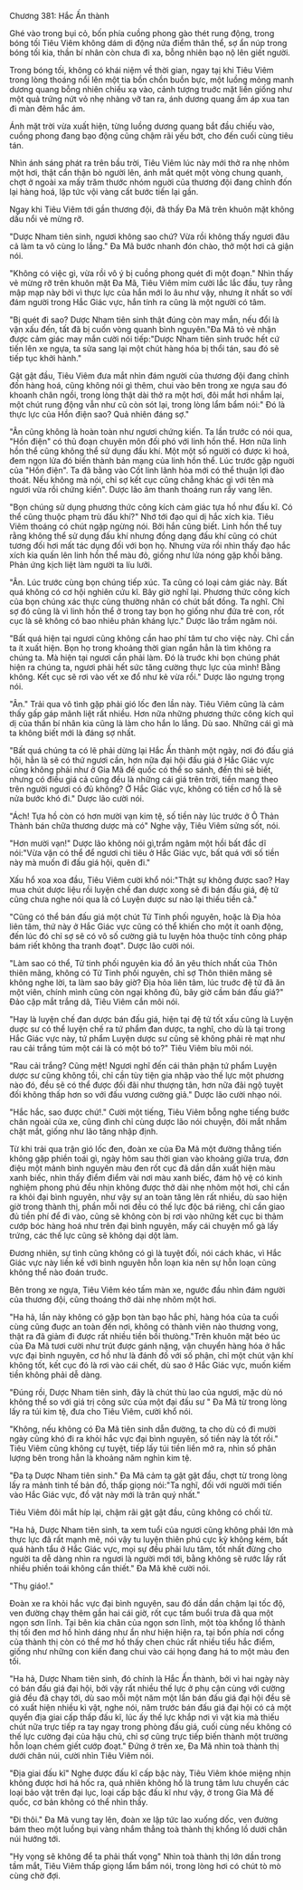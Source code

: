 




Chương 381: Hắc Ấn thành


Ghé vào trong bụi cỏ, bốn phía cuồng phong gào thét rung động, trong bóng tối Tiêu Viêm không dám di động nửa điểm thân thể, sợ ẩn núp trong bóng tối kia, thần bí nhân còn chưa đi xa, bỗng nhiên bạo nộ lên giết người.

Trong bóng tối, không có khái niệm về thời gian, ngay tạị khi Tiêu Viêm trong lòng thoáng nổi lên một tia bồn chồn buồn bực, một luồng mỏng manh dương quang bỗng nhiên chiếu xạ vào, cảnh tượng truớc mặt liền giống như một quả trứng nứt vỏ nhẹ nhàng vỡ tan ra, ánh dương quang ấm áp xua tan đi màn đêm hắc ám.

Ánh mặt trời vừa xuất hiện, từng luồng dương quang bắt đầu chiếu vào, cuồng phong đang bạo động cũng chậm rãi yếu bớt, cho đến cuối cùng tiêu tán.

Nhìn ánh sáng phát ra trên bầu trời, Tiêu Viêm lúc này mới thở ra nhẹ nhõm một hơi, thật cẩn thận bò người lên, ánh mắt quét một vòng chung quanh, chợt ở ngoài xa mấy trăm thước nhóm nguời của thương đội đang chỉnh đốn lại hàng hoá, lập tức vội vàng cất bước tiến lại gần.

Ngay khi Tiêu Viêm tới gần thương đội, đã thấy Đa Mã trên khuôn mặt không dấu nổi vẻ mừng rỡ.

"Dược Nham tiên sinh, ngươi không sao chứ? Vừa rồi không thấy ngươi đâu cả làm ta vô cùng lo lắng." Đa Mã bước nhanh đón chào, thở một hơi cả giận nói.

"Không có việc gì, vừa rồi vô ý bị cuồng phong quét đi một đoạn." Nhìn thấy vẻ mừng rỡ trên khuôn mặt Đa Mã, Tiêu Viêm mỉm cười lắc lắc đầu, tuy rằng mập mạp này bởi vì thực lực của hắn mới lo âu như vậy, nhưng ít nhất so vớí đám người trong Hắc Giác vực, hắn tính ra cũng là một người có tâm.

"Bị quét đi sao? Dược Nham tiên sinh thật đúng còn may mắn, nếu đổi là vận xấu đến, tất đã bị cuốn vòng quanh bình nguyên."Đa Mã tỏ vẻ nhận được cảm giác may mắn cười nói tiếp:"Dược Nham tiên sinh truớc hết cứ tiến lên xe ngựa, ta sửa sang lại một chút hàng hóa bị thổi tán, sau đó sẽ tiếp tục khởi hành."

Gật gật đầu, Tiêu Viêm đưa mắt nhìn đám người của thương đội đang chỉnh đốn hàng hoá, cũng không nói gì thêm, chui vào bên trong xe ngựa sau đó khoanh chân ngồi, trong lòng thật dài thở ra một hơi, đôi mắt hơi nhắm lại, một chút rung động vẫn như cũ còn sót lại, trong lòng lẩm bẩm nói:" Đó là thực lực của Hồn điện sao? Quả nhiên đáng sợ."

"Ân cũng không là hoàn toàn như ngươi chứng kiến. Ta lần trước có nói qua, "Hồn điện" có thủ đoạn chuyên môn đối phó với linh hồn thể. Hơn nữa linh hồn thể cũng không thể sử dụng đấu khí. Một một số người có được kì hoả, đem ngọn lửa đó biến thành bản mạng của linh hồn thể. Lúc trước gặp nguời của "Hồn điện". Ta đã bằng vào Cốt linh lãnh hỏa mới có thể thuận lợi đào thoát. Nếu không mà nói, chỉ sợ kết cục cũng chẳng khác gì với tên mà ngươi vừa rồi chứng kiến". Dược lão âm thanh thoáng run rẩy vang lên.

"Bọn chúng sử dụng phương thức công kích cảm giác tựa hồ như đấu kĩ. Có thể cũng thuộc phạm trù đấu khí?" Nhớ tới đạo quỉ dị hắc xích kia. Tiêu Viêm thoáng có chút ngập ngừng nói. Bởi hắn cũng biết. Linh hồn thể tuy rằng không thể sử dụng đấu khí nhưng đồng dạng đấu khí cũng có chút tương đối hơi mất tác dụng đối với bọn họ. Nhưng vừa rồi nhìn thấy đạo hắc xích kia quấn lên linh hồn thể màu đỏ, giống như lửa nóng gặp khối băng. Phản ứng kịch liệt làm người ta líu lưỡi.

"Ân. Lúc trước cùng bọn chúng tiếp xúc. Ta cũng có loại cảm giác này. Bất quá không có cơ hội nghiên cứu kĩ. Bây giờ nghĩ lại. Phương thức công kích của bọn chúng xác thực cùng thường nhân có chút bất đồng. Ta nghĩ. Chỉ sợ đó cũng là vì linh hồn thể ở trong tay bọn họ giống như đứa trẻ con, rốt cục là sẽ không có bao nhiêu phản kháng lực." Dược lão trầm ngâm nói.

"Bất quá hiện tại ngươi cũng không cần hao phí tâm tư cho việc này. Chỉ cần ta ít xuất hiện. Bọn họ trong khoảng thời gian ngắn hẳn là tìm không ra chúng ta. Mà hiện tại ngươi cần phải làm. Đó là truớc khi bọn chúng phát hiện ra chúng ta, ngươi phải hết sức tăng cường thực lực của mình! Bằng không. Kết cục sẽ rơi vào vết xe đổ như kẻ vừa rồi." Dược lão ngưng trọng nói.

"Ân." Trải qua vô tình gặp phải gió lốc đen lần này. Tiêu Viêm cũng là cảm thấy gấp gáp mãnh liệt rất nhiều. Hơn nữa những phương thức công kích quỉ dị của thần bí nhân kia cũng là làm cho hắn lo lắng. Dù sao. Những cái gì mà ta không biết mới là đáng sợ nhất.

"Bất quá chúng ta có lẽ phải dừng lại Hắc Ấn thành một ngày, nơi đó đấu giá hội, hẳn là sẽ có thứ ngươi cần, hơn nữa đại hội đấu giá ở Hắc Giác vực cũng không phải như ở Gia Mã đế quốc có thể so sánh, đến thì sẽ biết, nhưng có điều giá cả cũng đều là những cái giá trên trời, tiền mang theo trên người ngươi có đủ không? Ở Hắc Giác vực, không có tiền cơ hồ là sẽ nửa bước khó đi." Dược lão cười nói.

"Ách! Tựa hồ còn có hơn mười vạn kim tệ, số tiền này lúc trước ở Ô Thản Thành bán chữa thương dược mà có" Nghe vậy, Tiêu Viêm sửng sốt, nói.

"Hơn mười vạn!" Dược lão không nói gì,trầm ngâm một hồi bất đắc dĩ nói:"Vừa vặn có thể để ngươi chi tiêu ở Hắc Giác vực, bất quá với số tiền này mà muốn đi đấu giá hội, quên đi."

Xấu hổ xoa xoa đầu, Tiêu Viêm cười khổ nói:"Thật sự không được sao? Hay mua chút dược liệu rồi luyện chế đan dược xong sẽ đi bán đấu giá, đệ tử cũng chưa nghe nói qua là có Luyện dược sư nào lại thiếu tiền cả."

"Cũng có thể bán đấu giá một chút Tử Tinh phối nguyên, hoặc là Địa hỏa liên tâm, thứ này ở Hắc Giác vực cũng có thể khiến cho một ít oanh động, đến lúc đó chỉ sợ sẽ có vô số cường giả tu luyện hỏa thuộc tính công pháp bám riết không tha tranh đoạt". Dược lão cười nói.

"Làm sao có thể, Tử tinh phối nguyên kia đồ ăn yêu thích nhất của Thôn thiên mãng, không có Tử Tinh phối nguyên, chỉ sợ Thôn thiên mãng sẽ không nghe lời, ta làm sao bây giờ? Địa hỏa liên tâm, lúc truớc đệ tử đã ăn một viên, chính mình cũng còn ngại không đủ, bây giờ cầm bán đấu giá?" Đảo cặp mắt trắng dã, Tiêu Viêm cắn môi nói.

"Hay là luyện chế đan dược bán đấu giá, hiện tại đệ tử tốt xấu cũng là Luyện duợc sư có thể luyện chế ra tứ phẩm đan dược, ta nghĩ, cho dù là tại trong Hắc Giác vực này, tứ phẩm Luyện dược sư cũng sẽ không phải rẻ mạt như rau cải trắng túm một cái là có một bó to?" Tiêu Viêm bĩu môi nói.

"Rau cải trắng? Cũng mệt! Ngươi nghĩ đến cái thân phận tứ phẩm Luyện dược sư cũng không tồi, chỉ cần tùy tiện gia nhập vào thế lực một phương nào đó, đều sẽ có thể được đối đãi như thượng tân, hơn nữa đãi ngộ tuyệt đối không thấp hơn so với đấu vương cường giả." Dược lão cười nhạo nói.

"Hắc hắc, sao được chứ!." Cười một tiếng, Tiêu Viêm bỗng nghe tiếng bước chân ngoài cửa xe, cũng đình chỉ cùng dược lão nói chuyện, đôi mắt nhắm chặt mắt, giống như lão tăng nhập định.

Từ khi trải qua trận gió lốc đen, đoàn xe của Đa Mã một đường thẳng tiến không gặp phiền toái gì, ngày hôm sau thời gian vào khoảng giữa trưa, đơn điệu một mảnh bình nguyên màu đen rốt cục đã dần dần xuất hiện màu xanh biếc, nhìn thấy điểm điểm vài nơi màu xanh biếc, đám hộ vệ có kinh nghiệm phong phú đều nhịn không được thở dài nhẹ nhõm một hơi, chỉ cần ra khỏi đại bình nguyên, như vậy sự an toàn tăng lên rất nhiều, dù sao hiện giờ trong thành thị, phần mỗi nơi đều có thế lực độc bá riêng, chỉ cần giao đủ tiền phí để đi vào, cũng sẽ không còn bị rơi vào những kết cục bi thảm cướp bóc hàng hoá như trên đại bình nguyên, mấy cái chuyện mổ gà lấy trứng, các thế lực cũng sẽ không dại dột làm.

Đương nhiên, sự tình cũng không có gì là tuyệt đối, nói cách khác, vì Hắc Giác vực này liền kề với bình nguyên hỗn loạn kia nên sự hỗn loạn cũng không thể nào đoán truớc.

Bên trong xe ngựa, Tiêu Viêm kéo tấm màn xe, ngước đầu nhìn đám người của thương đội, cũng thoáng thở dài nhẹ nhõm một hơi.

"Ha hả, lần này không có gặp bọn tàn bạo hắc phỉ, hàng hóa của ta cuối cùng cũng đuợc an toàn đến nơi, không có thành viên nào thương vong, thật ra đã giảm đi được rất nhiều tiền bồi thưòng."Trên khuôn mặt béo úc của Đa Mã tươi cười như trút được gánh nặng, vận chuyển hàng hóa ở hắc vực đại bình nguyên, cơ hồ như là đánh đố với số phận, chỉ một chút vận khí không tốt, kết cục đó là rơi vào cái chết, dù sao ở Hắc Giác vực, muốn kiếm tiền không phải dễ dàng.

"Đúng rồi, Dược Nham tiên sinh, đây là chút thù lao của ngươi, mặc dù nó không thể so với giá trị công sức của một đại đấu sư " Đa Mã từ trong lòng lấy ra túi kim tệ, đưa cho Tiêu Viêm, cười khổ nói.

"Không, nếu không có Đa Mã tiên sinh dẫn đường, ta cho dù có đi mười ngày cũng khó đi ra khỏi hắc vực đại bình nguyên, số tiền này là tốt rồi." Tiêu Viêm cũng không cự tuyệt, tiếp lấy túi tiền liền mở ra, nhìn số phân lượng bên trong hẳn là khoảng năm nghìn kim tệ.

"Đa tạ Dược Nham tiên sinh." Đa Mã cảm tạ gật gật đầu, chợt từ trong lòng lấy ra mảnh tinh tế bản đồ, thấp giọng nói:"Ta nghĩ, đối với người mới tiến vào Hắc Giác vực, đồ vật này mới là trân quý nhất."

Tiêu Viêm đôi mắt híp lại, chậm rãi gật gật đầu, cũng không có chối từ.

"Ha hả, Dược Nham tiên sinh, ta xem tuổi của ngươi cũng không phải lớn mà thực lực đã rất mạnh mẽ, nói vậy tu luyện thiên phú cực kỳ không kém, bất quá hành tẩu ở Hắc Giác vực, mọi sự đều phải lưu tâm, tốt nhất đừng cho người ta dễ dàng nhìn ra ngươi là người mới tới, bằng không sẽ rước lấy rất nhiều phiền toái không cần thiết." Đa Mã khẽ cười nói.

"Thụ giáo!."

Đoàn xe ra khỏi hắc vực đại bình nguyên, sau đó dần dần chậm lại tốc độ, ven đường chạy thêm gần hai cái giờ, rốt cục tầm buổi trưa đã qua một ngọn sơn lĩnh. Tại bên kia chân của ngọn sơn lĩnh, một tòa khổng lồ thành thị tối đen mơ hồ hình dáng như ẩn như hiện hiện ra, tại bốn phía nơi cổng của thành thị còn có thể mơ hồ thấy chen chúc rất nhiều tiểu hắc điểm, giống như những con kiến đang chui vào cái họng đang há to một màu đen tối.

"Ha hả, Dược Nham tiên sinh, đó chính là Hắc Ấn thành, bởi vì hai ngày này có bán đấu giá đại hội, bởi vậy rất nhiều thế lực ở phụ cận cùng với cường giả đều đã chạy tới, dù sao mỗi một năm một lần bán đấu giá đại hội đều sẽ có xuất hiện nhiều kì vật, nghe nói, năm trước bán đấu giá đại hội có cả một quyển địa giai cấp thấp đấu kĩ, lúc ấy thế lực khắp nơi vì vật kia mà thiếu chút nữa trực tiếp ra tay ngay trong phòng đấu giá, cuối cùng nếu không có thế lực cường đại của hậu chủ, chỉ sợ cũng trực tiếp biến thành một trường hỗn loạn chém giết cướp đoạt." Đứng ở trên xe, Đa Mã nhìn toà thành thị dưới chân núi, cười nhìn Tiêu Viêm nói.

"Địa giai đấu kĩ" Nghe được đấu kĩ cấp bậc này, Tiêu Viêm khóe miệng nhịn không được hơi há hốc ra, quả nhiên không hổ là trung tâm lưu chuyển các loại bảo vật trên đại lục, loại cấp bậc đấu kĩ như vậy, ở trong Gia Mã đế quốc, cơ bản không có thể nhìn thấy.

"Đi thôi." Đa Mã vung tay lên, đoàn xe lập tức lao xuống dốc, ven đường bám theo một luồng bụi vàng nhắm thẳng toà thành thị khổng lồ dưới chân núi hướng tới.

"Hy vọng sẽ không để ta phải thất vọng" Nhìn toà thành thị lớn dần trong tầm mắt, Tiêu Viêm thấp giọng lẩm bẩm nói, trong lòng hơi có chút tò mò cùng chờ đợi.




